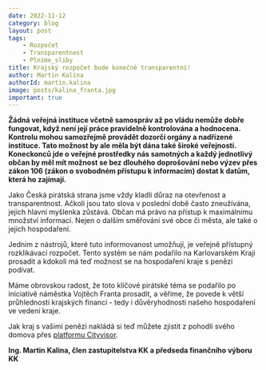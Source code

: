 ```yaml
---
date: 2022-11-12
category: blog
layout: post
tags:
    - Rozpočet
    - Transparentnost
    - Plníme_sliby
title: Krajský rozpočet bude konečně transparentní!
author: Martin Kalina
authorId: martin.kalina
image: posts/kalina_franta.jpg
important: true
---
```

**Žádná veřejná instituce včetně samospráv až po vládu nemůže dobře fungovat, když není její práce pravidelně kontrolována a hodnocena. Kontrolu mohou samozřejmě provádět dozorčí orgány a nadřízené instituce. Tato možnost by ale měla být dána také široké veřejnosti. Koneckonců jde o veřejné prostředky nás samotných a každý jednotlivý občan by měl mít možnost se bez dlouhého doprošování nebo výzev přes zákon 106 (zákon o svobodném přístupu k informacím) dostat k datům, která ho zajímají.**

Jako Česká pirátská strana jsme vždy kladli důraz na otevřenost a transparentnost. Ačkoli jsou tato slova v poslední době často zneužívána, jejich hlavní myšlenka zůstává. Občan má právo na přístup k maximálnímu množství informací. Nejen o dalším směřování své obce či města, ale také o jejich hospodaření.

Jedním z nástrojů, které tuto informovanost umožňují, je veřejně přístupný rozklikávací rozpočet. Tento systém se nám podařilo na Karlovarském Kraji prosadit a kdokoli má teď možnost se na hospodaření kraje s penězi podívat.

Máme obrovskou radost, že toto klíčové pirátské téma se podařilo po iniciativě náměstka Vojtěch Franta prosadit, a věříme, že povede k větší průhlednosti krajských financí - tedy i důvěryhodnosti našeho hospodaření ve vedení kraje.

Jak kraj s vašimi penězi nakládá si teď můžete zjistit z pohodlí svého domova přes [platformu Cityvisor](https://pi2.cz/kvkrozp).

**Ing. Martin Kalina, člen zastupitelstva KK a předseda finančního výboru KK**
